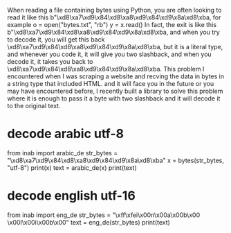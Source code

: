 When reading a file containing bytes using Python, you are often looking to read it like this b"\xd8\xa7\xd9\x84\xd8\xa8\xd9\x84\xd9\x8a\xd8\xba, 
for example
o = open("bytes.txt", "rb")
y = x.read()
In fact, the exit is like this b"\\xd8\\xa7\\xd9\\x84\\xd8\\xa8\\xd9\\x84\\xd9\\x8a\\xd8\\xba, and when you try to decode it, you will get this back \xd8\xa7\xd9\x84\xd8\xa8\xd9\x84\xd9\x8a\xd8\xba, but it is a literal type, and whenever you code it, it will give you two slashback, and when you decode it, it takes you back to \xd8\xa7\xd9\x84\xd8\xa8\xd9\x84\xd9\x8a\xd8\xba.
This problem I encountered when I was scraping a website and recving the data in bytes in a string type that included HTML. and it will face you in the future or you may have encountered before,
I recently built a library to solve this problem where it is enough to pass it a byte with two slashback and it will decode it to the original text.

# decode arabic utf-8 
from inab import arabic_de
str_bytes = "\\xd8\xa7\\xd9\\x84\\xd8\\xa8\\xd9\\x84\\xd9\\x8a\\xd8\\xba"
x = bytes(str_bytes, "utf-8")
print(x)
text = arabic_de(x)
print(text)

# decode english utf-16
from inab import eng_de
str_bytes = "\\xff\\xfei\\x00n\\x00a\\x00b\\x00 \\x00l\\x00i\\x00b\\x00"
text = eng_de(str_bytes)
print(text)